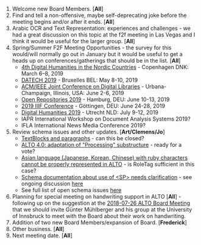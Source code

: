 1. Welcome new Board Members. [**All**]
2. Find and tell a non-offensive, maybe self-deprecating joke before the meeting begins and/or after it ends. [**All**]
3. Arabic OCR and Text Representation: experiences and challenges - we had a great discussion on this topic at the f2f meeting in Las Vegas and I think it would be useful for the larger group. [**All**]
4. Spring/Summer F2F Meeting Opportunities - the survey for this would/will normally go out in January but it would be useful to get a heads up on conferences/gatherings that should be in the list. [**All**]
   * [4th Digital Humanities in the Nordic Countries](https://cst.dk/DHN2019/DHN2019.html) - Copenhagen DNK: March 6–8, 2019
   * [DATECH 2019](http://openpreservation.org/event/datech-2019) - Bruxelles BEL: May 8-10, 2019
   * [ACM/IEEE Joint Conference on Digital Libraries](http://2019.jcdl.org) - Urbana-Champaign, Illinois, USA: June 2-6, 2019
   * [Open Repositories 2019](https://or2019.blogs.uni-hamburg.de) - Hamburg, DEU: June 10-13, 2019 
   * [2019 IIIF Conference](https://iiif.io/event/2019/goettingen/) - Göttingen, DEU: June 24-28, 2019
   * [Digital Humanities 2019](https://dh2019.adho.org) - Utrecht NLD: July 9-12, 2019
   * IAPR International Workshop on Document Analysis Systems 2019?
   * IFLA International News Media Conference 2019?
5. Review schema issues and other updates. [**Art/Clemens/Jo**]
   * [TextBlocks and paragraphs](https://github.com/altoxml/schema/issues/53)  - can this be closed?
   * [ALTO 4.0: adaptation of "Processing" substructure](https://github.com/altoxml/schema/issues/52) - ready for a vote?
   * [Asian language (Japanese, Korean, Chinese) with ruby characters cannot be properly represented in ALTO](https://github.com/altoxml/schema/issues/51) - is RoleTag sufficient in this case?
   * [Schema documentation about use of &lt;SP&gt; needs clarification](https://github.com/altoxml/schema/issues/54) - see ongoing discussion [here](https://github.com/UB-Mannheim/ocr-fileformat/issues/78)
   * See full list of open schema issues [here](https://github.com/altoxml/schema/issues)
6. Planning for special meeting on handwriting support in ALTO [**All**] - following up on the suggestion at the [2018-07-26 ALTO Board Meeting](https://github.com/altoxml/board/blob/gh-pages/minutes/2018-07-26%20ALTO%20Board%20Meeting%20Minutes.md) that we should invite Günter Mühlberger and his group at the University of Innsbruck to meet with the Board about their work on handwriting.
7. Addition of two new Board Members/expansion of Board. [**Frederick**]
8. Other business. [**All**]
9. Next meeting date. [**All**]
